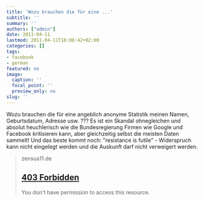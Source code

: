 ```yaml
---
title: 'Wozu brauchen die für eine ...'
subtitle: ''
summary: ''
authors: ["admin"]
date: 2011-04-11
lastmod: 2011-04-11T16:08:42+02:00
categories: []
tags:
- facebook
- german
featured: no
image:
  caption: ''
  focal_point: ''
  preview_only: no
slug: ''
---
```

Wozu brauchen die für eine angeblich anonyme Statistik meinen Namen, Geburtsdatum, Adresse usw. ??? Es ist ein Skandal ohnegleichen und absolut heuchlerisch wie die Bundesregierung Firmen wie Google und Facebook kritisieren kann, aber gleichzeitig selbst die meisten Daten sammelt! Und das beste kommt noch: "resistance is futile" - Widerspruch kann nicht eingelegt werden und die Auskunft darf nicht verweigert werden.
> zensus11.de
> ## [403 Forbidden](http://zensus11.de/)
>
>You don't have permission to access this resource.


